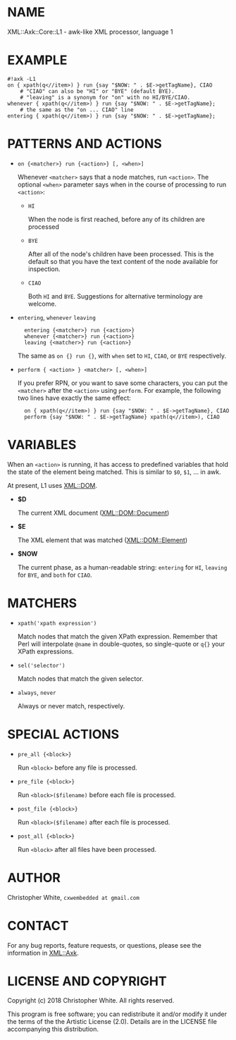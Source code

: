 # NAME

XML::Axk::Core::L1 - awk-like XML processor, language 1

# EXAMPLE

    #!axk -L1
    on { xpath(q<//item>) } run {say "$NOW: " . $E->getTagName}, CIAO
        # "CIAO" can also be "HI" or "BYE" (default BYE).
        # "leaving" is a synonym for "on" with no HI/BYE/CIAO.
    whenever { xpath(q<//item>) } run {say "$NOW: " . $E->getTagName};
        # the same as the "on ... CIAO" line
    entering { xpath(q<//item>) } run {say "$NOW: " . $E->getTagName};

# PATTERNS AND ACTIONS

- `on {<matcher>} run {<action>} [, <when>]`

    Whenever `<matcher>` says that a node matches, run `<action>`.
    The optional `<when>` parameter says when in the course of processing to
    run `<action>`:

    - `HI`

        When the node is first reached, before any of its children are processed

    - `BYE`

        After all of the node's children have been processed.  This is the default
        so that you have the text content of the node available for inspection.

    - `CIAO`

        Both `HI` and `BYE`.  Suggestions for alternative terminology are welcome.

- `entering`, `whenever` `leaving`

        entering {<matcher>} run {<action>}
        whenever {<matcher>} run {<action>}
        leaving {<matcher>} run {<action>}

    The same as `on {} run {}`, with `when` set to `HI`, `CIAO`, or `BYE`
    respectively.

- `perform { <action> } <matcher> [, <when>]`

    If you prefer RPN, or you want to save some characters, you can put the
    `<matcher>` after the `<action>` using `perform`.  For example,
    the following two lines have exactly the same effect:

        on { xpath(q<//item>) } run {say "$NOW: " . $E->getTagName}, CIAO
        perform {say "$NOW: " . $E->getTagName} xpath(q<//item>), CIAO

# VARIABLES

When an `<action>` is running, it has access to predefined variables
that hold the state of the element being matched.  This is similar to `$0`,
`$1`, ... in awk.

At present, L1 uses [XML::DOM](https://metacpan.org/pod/XML::DOM).

- **$D**

    The current XML document ([XML::DOM::Document](https://metacpan.org/pod/XML::DOM::Document))

- **$E**

    The XML element that was matched ([XML::DOM::Element](https://metacpan.org/pod/XML::DOM::Element))

- **$NOW**

    The current phase, as a human-readable string: `entering` for `HI`,
    `leaving` for `BYE`, and `both` for `CIAO`.

# MATCHERS

- `xpath('xpath expression')`

    Match nodes that match the given XPath expression.  Remember that Perl will
    interpolate `@name` in double-quotes, so single-quote or `q{}` your XPath
    expressions.

- `sel('selector')`

    Match nodes that match the given selector.

- `always`, `never`

    Always or never match, respectively.

# SPECIAL ACTIONS

- `pre_all {<block>}`

    Run `<block>` before any file is processed.

- `pre_file {<block>}`

    Run `<block>($filename)` before each file is processed.

- `post_file {<block>}`

    Run `<block>($filename)` after each file is processed.

- `post_all {<block>}`

    Run `<block>` after all files have been processed.

# AUTHOR

Christopher White, `cxwembedded at gmail.com`

# CONTACT

For any bug reports, feature requests, or questions, please see the
information in [XML::Axk](https://metacpan.org/pod/XML::Axk).

# LICENSE AND COPYRIGHT

Copyright (c) 2018 Christopher White.  All rights reserved.

This program is free software; you can redistribute it and/or modify it
under the terms of the the Artistic License (2.0). Details are in the LICENSE
file accompanying this distribution.
